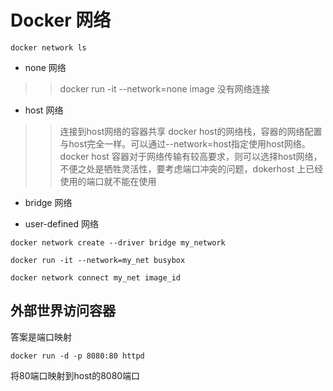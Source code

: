 # Docker 网络

```console
docker network ls
```

* none 网络

>>docker run -it --network=none image
没有网络连接

* host 网络

>>连接到host网络的容器共享 docker host的网络栈，容器的网络配置与host完全一样。可以通过--network=host指定使用host网络。
docker host 容器对于网络传输有较高要求，则可以选择host网络，不便之处是牺牲灵活性，要考虑端口冲突的问题，dokerhost 上已经使用的端口就不能在使用


* bridge 网络

>>

* user-defined 网络

>> 
```console
docker network create --driver bridge my_network
```

```console
docker run -it --network=my_net busybox
```

```console
docker network connect my_net image_id
```
## 外部世界访问容器

答案是端口映射

```console
docker run -d -p 8080:80 httpd
```
将80端口映射到host的8080端口